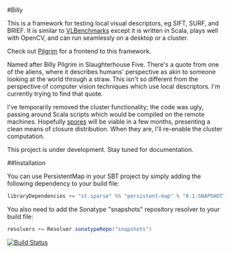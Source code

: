 #Billy

This is a framework for testing local visual descriptors, eg SIFT, SURF, and BRIEF. 
It is similar to [VLBenchmarks](http://www.vlfeat.org/benchmarks/index.html) except it is written in Scala, plays well with OpenCV, and can run seamlessly on a desktop or a cluster.

Check out [Pilgrim](https://github.com/emchristiansen/Pilgrim) for a frontend to this framework.

Named after Billy Pilgrim in Slaughterhouse Five.
There's a quote from one of the aliens, where it describes humans' perspective as akin to someone looking at the world through a straw.
This isn't so different from the perspective of computer vision techniques which use local descriptors.
I'm currently trying to find that quote.

I've temporarily removed the cluster functionality; the code was ugly, passing around Scala scripts which would be compiled on the remote machines.
Hopefully [spores](http://docs.scala-lang.org/sips/pending/spores.html) will be viable in a few months, presenting a clean means of closure distribution.
When they are, I'll re-enable the cluster computation.

This project is under development. 
Stay tuned for documentation.

##Installation

You can use PersistentMap in your SBT project by simply adding the
following dependency to your build file:

```scala
libraryDependencies += "st.sparse" %% "persistent-map" % "0.1-SNAPSHOT"
```

You also need to add the Sonatype "snapshots" repository resolver to
your build file:

```scala
resolvers += Resolver.sonatypeRepo("snapshots")
```

[![Build Status](https://travis-ci.org/emchristiansen/Billy.png)](https://travis-ci.org/emchristiansen/Billy)
